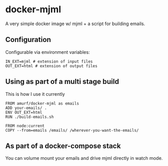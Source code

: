 # docker-mjml

A very simple docker image w/ mjml + a script for building emails.

## Configuration

Configurable via environment variables:

```
IN_EXT=mjml # extension of input files
OUT_EXT=html # extension of output files
```

## Using as part of a multi stage build

This is how I use it currently

```
FROM amurf/docker-mjml as emails
ADD your-emails/ .
ENV OUT_EXT=html
RUN ./build-emails.sh

FROM node:current
COPY --from=emails /emails/ /wherever-you-want-the-emails/
```

## As part of a docker-compose stack

You can volume mount your emails and drive mjml directly in watch mode. 
